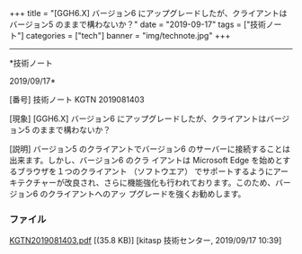 ﻿+++
title = "[GGH6.X] バージョン6 にアップグレードしたが、クライアントはバージョン5 のままで構わないか？"
date = "2019-09-17"
tags = ["技術ノート"]
categories = ["tech"]
banner = "img/technote.jpg"
+++

-----------------------------------------------------------------------------------------------------------------------------

*技術ノート

2019/09/17*


[番号]
技術ノート KGTN 2019081403

[現象]
[GGH6.X] バージョン6 にアップグレードしたが、クライアントはバージョン5
のままで構わないか？

[説明]
バージョン5 のクライアントでバージョン6
のサーバーに接続することは出来ます。しかし、バージョン6 のクラ
イアントは Microsoft Edge を始めとするブラウザを１つのクライアント
（ソフトウエア） でサポートするようにアー
キテクチャーが改良され、さらに機能強化も行われております。このため、バージョン6
のクライアントへのアッ
プグレードを強くお勧めします。


### ファイル

 
 


[KGTN2019081403.pdf](http://techreport.kitasp.net/attachments/download/4367/KGTN2019081403.pdf)
 [(35.8 KB)] [kitasp 技術センター, 2019/09/17
10:39]


 


 

